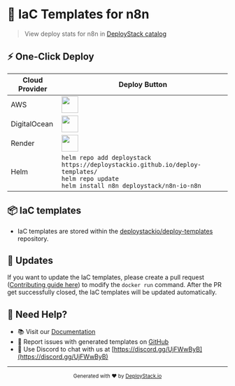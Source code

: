 # 🚀 IaC Templates for n8n

> View deploy stats for n8n in [DeployStack catalog](https://deploystack.io/c/n8n-io-n8n)

## ⚡ One-Click Deploy

| Cloud Provider | Deploy Button |
|---------------|---------------|
| AWS | <a href="[deploy_path_aws_cfn]"><img src="https://github.com/htdio-stg/deploy-templates/blob/main/.assets/img/aws.svg" height="38"></a> |
| DigitalOcean | <a href="[deploy_path_do_dop]"><img src="https://github.com/htdio-stg/deploy-templates/blob/main/.assets/img/do.svg" height="38"></a> |
| Render | <a href="[deploy_path_rnd_rnd]"><img src="https://github.com/htdio-stg/deploy-templates/blob/main/.assets/img/rnd.svg" height="38"></a> |
| Helm | `helm repo add deploystack https://deploystackio.github.io/deploy-templates/`<br>`helm repo update`<br>`helm install n8n deploystack/n8n-io-n8n` |

## 📦 IaC templates

- IaC templates are stored within the [deploystackio/deploy-templates](https://github.com/deploystackio/deploy-templates/tree/main/n8n-io-n8n) repository.

## 🔄 Updates

If you want to update the IaC templates, please create a pull request ([Contributing guide here](https://github.com/deploystackio/awesome-docker-run/blob/main/CONTRIBUTING.md)) to modify the `docker run` command. After the PR get successfully closed, the IaC templates will be updated automatically.

## 💬 Need Help?

- 📚 Visit our [Documentation](https://deploystack.io/docs)
- 🎯 Report issues with generated templates on [GitHub](https://github.com/deploystackio/docker-to-iac/issues)
- 📧 Use Discord to chat with us at [https://discord.gg/UjFWwByB](https://discord.gg/UjFWwByB)

---

<div align="center">
  <sub>Generated with ❤️ by <a href="https://deploystack.io">DeployStack.io</a></sub>
</div>
